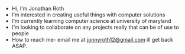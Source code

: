 -  Hi, I’m Jonathan Roth
-  I’m interested in creating useful things with computer solutions
-  I’m currently learning computer science at university of maryland
-  I’m looking to collaborate on any projects really that can be of use to people
-  How to reach me- email me at jonnyroth12@gmail.com ill get back ASAP.

<!---
JonnyRoth2/JonnyRoth2 is a ✨ special ✨ repository because its `README.md` (this file) appears on your GitHub profile.
You can click the Preview link to take a look at your changes.
--->
